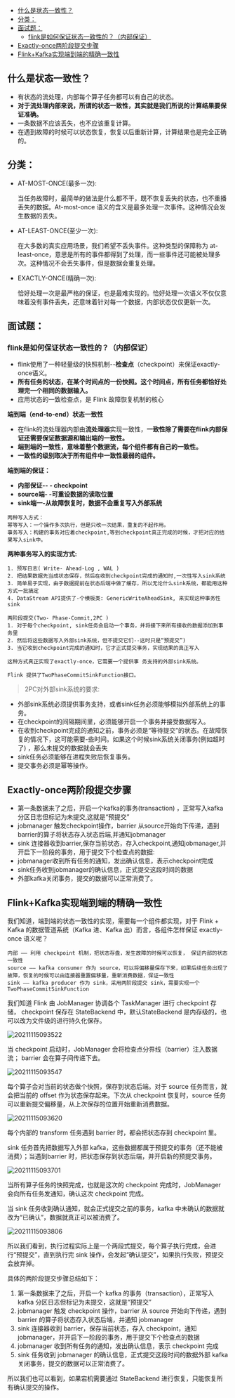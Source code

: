 
<!-- TOC -->

- [什么是状态一致性？](#什么是状态一致性)
- [分类：](#分类)
- [面试题：](#面试题)
  - [flink是如何保证状态一致性的？（内部保证）](#flink是如何保证状态一致性的内部保证)
- [Exactly-once两阶段提交步骤](#exactly-once两阶段提交步骤)
- [Flink+Kafka实现端到端的精确一致性](#flinkkafka实现端到端的精确一致性)

<!-- /TOC -->

## 什么是状态一致性？

- 有状态的流处理，内部每个算子任务都可以有自己的状态。
- **对于流处理内部来说，所谓的状态一致性，其实就是我们所说的计算结果要保证准确。**
- 一条数据不应该丢失，也不应该重复计算。
- 在遇到故障的时候可以状态恢复，恢复以后重新计算，计算结果也是完全正确的。

## 分类：

- AT-MOST-ONCE(最多一次):
  
  当任务故障时，最简单的做法是什么都不干，既不恢复丢失的状态，也不重播丢失的数据。At-most-once 语义的含义是最多处理一次事件。这种情况会发生数据的丢失。
- AT-LEAST-ONCE(至少一次):

  在大多数的真实应用场景，我们希望不丢失事件。这种类型的保障称为 at-least-once，意思是所有的事件都得到了处理，而一些事件还可能被处理多次。这种情况不会丢失事件，但是数据会重复处理。
- EXACTLY-ONCE(精确一次):
  
  恰好处理一次是最严格的保证，也是最难实现的。恰好处理一次语义不仅仅意味着没有事件丢失，还意味着针对每一个数据，内部状态仅仅更新一次。

## 面试题：

### flink是如何保证状态一致性的？（内部保证）

- flink使用了一种轻量级的快照机制--**检查点**（checkpoint）来保证exactly-once语义。
- **所有任务的状态，在某个时间点的一份快照。这个时间点，所有任务都恰好处理完一个相同的数据输入。**
- 应用状态的一致检查点，是 Flink 故障恢复机制的核心

**端到端（end-to-end）状态一致性**

- 在flink的流处理器内部由**流处理器**实现一致性，**一致性除了需要在flink内部保证还需要保证数据源和输出端的一致性。**
- **端到端的一致性，意味着整个数据流，每个组件都有自己的一致性。**
- **一致性的级别取决于所有组件中一致性最弱的组件。**

**端到端的保证：**

- **内部保证-- - checkpoint**
- **source端- -可重设数据的读取位置**
- **sink端一-从故障恢复时，数据不会重复写入外部系统**

```text
两种写入方式：
幂等写入：一个操作多次执行，但是只改一次结果，重复的不起作用。
事务写入：构建的事务对应着checkpoint,等到checkpoint真正完成的时候，才把对应的结果写入sink中。
```

**两种事务写入的实现方式:**

```text
1. 预写日志( Write- Ahead-Log , WAL )
2. 把结果数据先当成状态保存，然后在收到checkpoint完成的通知时,一次性写入sink系统
3. 简单易于实现，由于数据提前在状态后端中做了缓存，所以无论什么sink系统，都能用这种方式一批搞定
4. DataStream API提供了-个模板类: GenericWriteAheadSink, 来实现这种事务性sink

两阶段提交(Two- Phase-Commit,2PC )
1. 对于每个checkpoint, sink任务会启动一个事务，并将接下来所有接收的数据添加到事务里
2. 然后将这些数据写入外部sink系统，但不提交它们--这时只是“预提交”)
3. 当它收到checkpoint完成的通知时，它才正式提交事务，实现结果的真正写入

这种方式真正实现了exactly-once，它需要一个提供事 务支持的外部sink系统。

Flink 提供了TwoPhaseCommitSinkFunction接口。
```

> 2PC对外部sink系统的要求:

- 外部sink系统必须提供事务支持，或者sink任务必须能够模拟外部系统上的事务。
- 在checkpoint的间隔期间里，必须能够开启一个事务并接受数据写入。
- 在收到checkpoint完成的通知之前，事务必须是“等待提交”的状态。在故障恢复的情况下，这可能需要-些时间。如果这个时候sink系统关闭事务(例如超时了) ，那么未提交的数据就会丢失
- sink任务必须能够在进程失败后恢复事务。
- 提交事务必须是幂等操作。

## Exactly-once两阶段提交步骤

- 第一条数据来了之后，开启一个kafka的事务(transaction) ，正常写入kafka分区日志但标记为未提交,这就是“预提交”
- jobmanager 触发checkpoint操作，barrier 从source开始向下传递，遇到barrier的算子将状态存入状态后端,并通知jobmanager
- sink 连接器收到barrier,保存当前状态，存入checkpoint,通知jobmanager,并开启下一阶段的事务，用于提交下个检查点的数据:
- jobmanager收到所有任务的通知，发出确认信息，表示checkpoint完成
- sink任务收到jobmanager的确认信息，正式提交这段时间的数据
- 外部kafka关闭事务，提交的数据可以正常消费了。

## Flink+Kafka实现端到端的精确一致性

我们知道，端到端的状态一致性的实现，需要每一个组件都实现，对于 Flink + Kafka 的数据管道系统（Kafka 进、Kafka 出）而言，各组件怎样保证 exactly-once 语义呢？

    内部 —— 利用 checkpoint 机制，把状态存盘，发生故障的时候可以恢复， 保证内部的状态一致性
    source —— kafka consumer 作为 source，可以将偏移量保存下来，如果后续任务出现了故障，恢复的时候可以由连接器重置偏移量，重新消费数据，保证一致性
    sink —— kafka producer 作为 sink，采用两阶段提交 sink，需要实现一个 TwoPhaseCommitSinkFunction

我们知道 Flink 由 JobManager 协调各个 TaskManager 进行 checkpoint 存储， checkpoint 保存在 StateBackend 中，默认StateBackend 是内存级的，也可以改为文件级的进行持久化保存。

![20211115093522](https://vscodepic.oss-cn-beijing.aliyuncs.com/pic/20211115093522.png)

当 checkpoint 启动时，JobManager 会将检查点分界线（barrier）注入数据流； barrier 会在算子间传递下去。

![20211115093547](https://vscodepic.oss-cn-beijing.aliyuncs.com/pic/20211115093547.png)

每个算子会对当前的状态做个快照，保存到状态后端。对于 source 任务而言，就会把当前的 offset 作为状态保存起来。下次从 checkpoint 恢复时，source 任务可以重新提交偏移量，从上次保存的位置开始重新消费数据。

![20211115093620](https://vscodepic.oss-cn-beijing.aliyuncs.com/pic/20211115093620.png)

每个内部的 transform 任务遇到 barrier 时，都会把状态存到 checkpoint 里。

sink 任务首先把数据写入外部 kafka，这些数据都属于预提交的事务（还不能被消费）；当遇到barrier 时，把状态保存到状态后端，并开启新的预提交事务。

![20211115093701](https://vscodepic.oss-cn-beijing.aliyuncs.com/pic/20211115093701.png)

当所有算子任务的快照完成，也就是这次的 checkpoint 完成时，JobManager 会向所有任务发通知，确认这次 checkpoint 完成。

当 sink 任务收到确认通知，就会正式提交之前的事务，kafka 中未确认的数据就改为“已确认”，数据就真正可以被消费了。

![20211115093806](https://vscodepic.oss-cn-beijing.aliyuncs.com/pic/20211115093806.png)

所以我们看到，执行过程实际上是一个两段式提交，每个算子执行完成，会进行“预提交”，直到执行完 sink 操作，会发起“确认提交”，如果执行失败，预提交会放弃掉。

具体的两阶段提交步骤总结如下：

1. 第一条数据来了之后，开启一个 kafka 的事务（transaction），正常写入 kafka 分区日志但标记为未提交，这就是“预提交”
2. jobmanager 触发 checkpoint 操作，barrier 从 source 开始向下传递，遇到 barrier 的算子将状态存入状态后端，并通知 jobmanager
3. sink 连接器收到 barrier，保存当前状态，存入 checkpoint，通知 jobmanager，并开启下一阶段的事务，用于提交下个检查点的数据
4. jobmanager 收到所有任务的通知，发出确认信息，表示 checkpoint 完成
5. sink 任务收到 jobmanager 的确认信息，正式提交这段时间的数据外部 kafka 关闭事务，提交的数据可以正常消费了。

所以我们也可以看到，如果宕机需要通过 StateBackend 进行恢复，只能恢复所有确认提交的操作。
